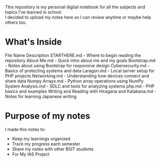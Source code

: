 
This repository is my personal digital notebook for all the subjects and topics I’ve learned in school.  
I decided to upload my notes here so I can review anytime or maybe help others too.

# What's Inside

 File Name  Description 
 STARTHERE.md - Where to begin reading the repository
 About Me.md - Quick intro about me and my goals 
 Bootstrap.md - Notes about using Bootstrap for responsive design 
 Cybersecurity.md - Basics of protecting systems and data 
 Laragon.md - Local server setup for PHP projects 
 Networking.md - Understanding how devices connect and share data 
 Numpy Arrays.md - Python array operations using NumPy 
 System Analysis.md - SDLC and tools for analyzing systems 
 php.md - PHP basics and examples 
 Writing and Reading with Hiragana and Katakana.md - Notes for learning Japanese writing 

# Purpose of my notes

I made this notes to:
- Keep my learnings organized
- Track my progress each semester
- Share my notes with other BSIT students
- For My IAS Project

